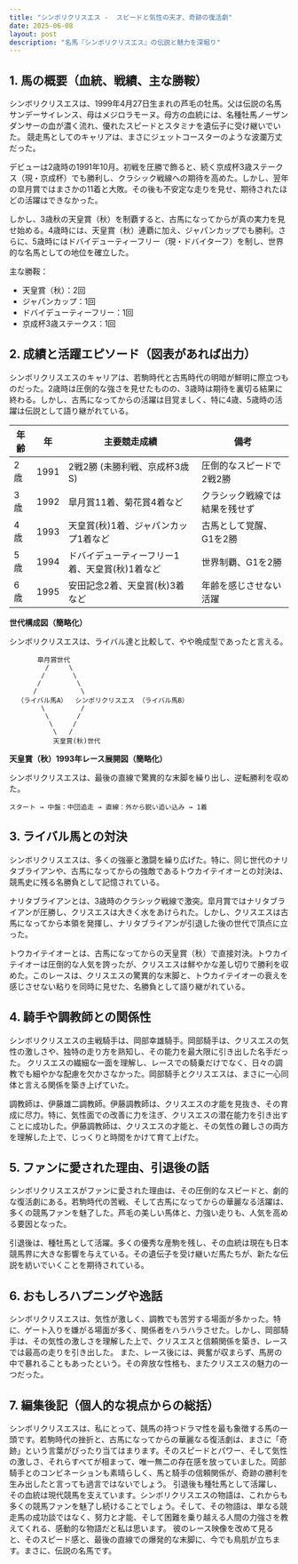 ```yaml
---
title: "シンボリクリスエス -  スピードと気性の天才、奇跡の復活劇"
date: 2025-06-08
layout: post
description: "名馬『シンボリクリスエス』の伝説と魅力を深堀り"
---
```


## 1. 馬の概要（血統、戦績、主な勝鞍）

シンボリクリスエスは、1999年4月27日生まれの芦毛の牡馬。父は伝説の名馬サンデーサイレンス、母はメジロラモーヌ。母方の血統には、名種牡馬ノーザンダンサーの血が濃く流れ、優れたスピードとスタミナを遺伝子に受け継いでいた。  競走馬としてのキャリアは、まさにジェットコースターのような波瀾万丈だった。

デビューは2歳時の1991年10月。初戦を圧勝で飾ると、続く京成杯3歳ステークス（現・京成杯）でも勝利し、クラシック戦線への期待を高めた。しかし、翌年の皐月賞ではまさかの11着と大敗。その後も不安定な走りを見せ、期待されたほどの活躍はできなかった。

しかし、3歳秋の天皇賞（秋）を制覇すると、古馬になってからが真の実力を見せ始める。4歳時には、天皇賞（秋）連覇に加え、ジャパンカップでも勝利。さらに、5歳時にはドバイデューティーフリー（現・ドバイターフ）を制し、世界的な名馬としての地位を確立した。

主な勝鞍：

* 天皇賞（秋）：2回
* ジャパンカップ：1回
* ドバイデューティーフリー：1回
* 京成杯3歳ステークス：1回


## 2. 成績と活躍エピソード（図表があれば出力）

シンボリクリスエスのキャリアは、若駒時代と古馬時代の明暗が鮮明に際立つものだった。2歳時は圧倒的な強さを見せたものの、3歳時は期待を裏切る結果に終わる。しかし、古馬になってからの活躍は目覚ましく、特に4歳、5歳時の活躍は伝説として語り継がれている。

| 年齢 | 年 | 主要競走成績 | 備考 |
|---|---|---|---|
| 2歳 | 1991 | 2戦2勝 (未勝利戦、京成杯3歳S) | 圧倒的なスピードで2戦2勝 |
| 3歳 | 1992 | 皐月賞11着、菊花賞4着など | クラシック戦線では結果を残せず |
| 4歳 | 1993 | 天皇賞(秋)1着、ジャパンカップ1着など | 古馬として覚醒、G1を2勝 |
| 5歳 | 1994 | ドバイデューティーフリー1着、天皇賞(秋)1着など | 世界制覇、G1を2勝 |
| 6歳 | 1995 | 安田記念2着、天皇賞(秋)3着など | 年齢を感じさせない活躍 |


**世代構成図（簡略化）**

シンボリクリスエスは、ライバル達と比較して、やや晩成型であったと言える。


```
       皐月賞世代
         /     \
        /       \
       /         \
      /           \
  （ライバル馬A）  シンボリクリスエス （ライバル馬B）
        \         /
         \       /
          \     /
           \   /
           天皇賞(秋)世代
```

**天皇賞（秋）1993年レース展開図（簡略化）**

シンボリクリスエスは、最後の直線で驚異的な末脚を繰り出し、逆転勝利を収めた。

```
スタート → 中盤：中団追走 → 直線：外から鋭い追い込み → 1着
```


## 3. ライバル馬との対決

シンボリクリスエスは、多くの強豪と激闘を繰り広げた。特に、同じ世代のナリタブライアンや、古馬になってからの強敵であるトウカイテイオーとの対決は、競馬史に残る名勝負として記憶されている。

ナリタブライアンとは、3歳時のクラシック戦線で激突。皐月賞ではナリタブライアンが圧勝し、クリスエスは大きく水をあけられた。しかし、クリスエスは古馬になってから本領を発揮し、ナリタブライアンが引退した後の世代で頂点に立った。

トウカイテイオーとは、古馬になってからの天皇賞（秋）で直接対決。トウカイテイオーは圧倒的な人気を誇ったが、クリスエスは鮮やかな差し切りで勝利を収めた。このレースは、クリスエスの驚異的な末脚と、トウカイテイオーの衰えを感じさせない粘りを同時に見せた、名勝負として語り継がれている。


## 4. 騎手や調教師との関係性

シンボリクリスエスの主戦騎手は、岡部幸雄騎手。岡部騎手は、クリスエスの気性の激しさや、独特の走り方を熟知し、その能力を最大限に引き出した名手だった。  クリスエスの繊細な一面を理解し、レースでの騎乗だけでなく、日々の調教でも細やかな配慮を欠かさなかった。岡部騎手とクリスエスは、まさに一心同体と言える関係を築き上げていた。

調教師は、伊藤雄二調教師。伊藤調教師は、クリスエスの才能を見抜き、その育成に尽力。特に、気性面での改善に力を注ぎ、クリスエスの潜在能力を引き出すことに成功した。伊藤調教師は、クリスエスの才能と、その気性の難しさの両方を理解した上で、じっくりと時間をかけて育て上げた。


## 5. ファンに愛された理由、引退後の話

シンボリクリスエスがファンに愛された理由は、その圧倒的なスピードと、劇的な復活劇にある。若駒時代の苦戦、そして古馬になってからの華麗なる活躍は、多くの競馬ファンを魅了した。芦毛の美しい馬体と、力強い走りも、人気を高める要因となった。

引退後は、種牡馬として活躍。多くの優秀な産駒を残し、その血統は現在も日本競馬界に大きな影響を与えている。その遺伝子を受け継いだ馬たちが、新たな伝説を紡いでいくことを期待されている。


## 6. おもしろハプニングや逸話

シンボリクリスエスは、気性が激しく、調教でも苦労する場面が多かった。特に、ゲート入りを嫌がる場面が多く、関係者をハラハラさせた。しかし、岡部騎手は、その気性の激しさを理解した上で、クリスエスと信頼関係を築き、レースでは最高の走りを引き出した。  また、レース後には、興奮が収まらず、馬房の中で暴れることもあったという。その奔放な性格も、またクリスエスの魅力の一つだった。


## 7. 編集後記（個人的な視点からの総括）

シンボリクリスエスは、私にとって、競馬の持つドラマ性を最も象徴する馬の一頭です。若駒時代の挫折と、古馬になってからの華麗なる復活劇は、まさに「奇跡」という言葉がぴったり当てはまります。そのスピードとパワー、そして気性の激しさ、それらすべてが相まって、唯一無二の存在感を放っていました。岡部騎手とのコンビネーションも素晴らしく、馬と騎手の信頼関係が、奇跡の勝利を生み出したと言っても過言ではないでしょう。  引退後も種牡馬として活躍し、その血統は現代競馬を支えています。シンボリクリスエスの物語は、これからも多くの競馬ファンを魅了し続けることでしょう。そして、その物語は、単なる競走馬の成功談ではなく、努力と才能、そして困難を乗り越える人間の力強さを教えてくれる、感動的な物語だと私は思います。  彼のレース映像を改めて見ると、そのスピード感と、最後の直線での爆発的な末脚に、今でも鳥肌が立ちます。まさに、伝説の名馬です。
